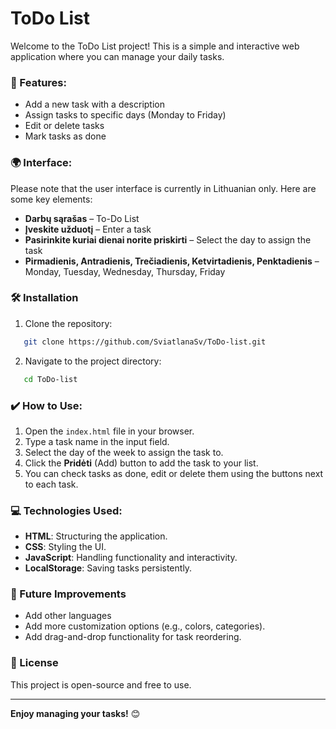 # ToDo List

Welcome to the ToDo List project! This is a simple and interactive web application where you can manage your daily tasks. 

### 📌 Features:
- Add a new task with a description
- Assign tasks to specific days (Monday to Friday)
- Edit or delete tasks
- Mark tasks as done

### 🌍 Interface:
Please note that the user interface is currently in Lithuanian only. Here are some key elements:

- **Darbų sąrašas** – To-Do List
- **Įveskite užduotį** – Enter a task
- **Pasirinkite kuriai dienai norite priskirti** – Select the day to assign the task
- **Pirmadienis, Antradienis, Trečiadienis, Ketvirtadienis, Penktadienis** – Monday, Tuesday, Wednesday, Thursday, Friday

### 🛠️ Installation
1. Clone the repository:
```bash
   git clone https://github.com/SviatlanaSv/ToDo-list.git
  ```
2. Navigate to the project directory:
```bash
   cd ToDo-list
  ```

### ✔️ How to Use:
1. Open the `index.html` file in your browser.
2. Type a task name in the input field.
3. Select the day of the week to assign the task to.
4. Click the **Pridėti** (Add) button to add the task to your list.
5. You can check tasks as done, edit or delete them using the buttons next to each task.

### 💻 Technologies Used:
- **HTML**: Structuring the application.
- **CSS**: Styling the UI.
- **JavaScript**: Handling functionality and interactivity.
- **LocalStorage**: Saving tasks persistently.

### 🚀 Future Improvements
- Add other languages
- Add more customization options (e.g., colors, categories).
- Add drag-and-drop functionality for task reordering.

### 📝 License
This project is open-source and free to use.

---

**Enjoy managing your tasks!** 😊

